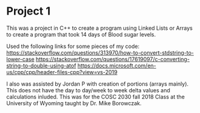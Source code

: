 # Project 1
This was a project in C++ to create a program using Linked Lists or Arrays to create a program that took 14 days of Blood sugar levels. 

Used the following links for some pieces of my code:
https://stackoverflow.com/questions/313970/how-to-convert-stdstring-to-lower-case
https://stackoverflow.com/questions/17619097/c-converting-string-to-double-using-atof
https://docs.microsoft.com/en-us/cpp/cpp/header-files-cpp?view=vs-2019

I also was assisted by Jordan P with creation of portions (arrays mainly).
This does not have the day to day/week to week delta values and calculations inluded. 
This was for the COSC 2030 fall 2018 Class at the University of Wyoming taught by Dr. Mike Borowczak.
